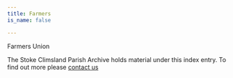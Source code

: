 ```yaml
---
title: Farmers
is_name: false

---
```


Farmers Union


The Stoke Climsland Parish Archive holds material under this index entry. To find out more please [contact us](/contact/)
